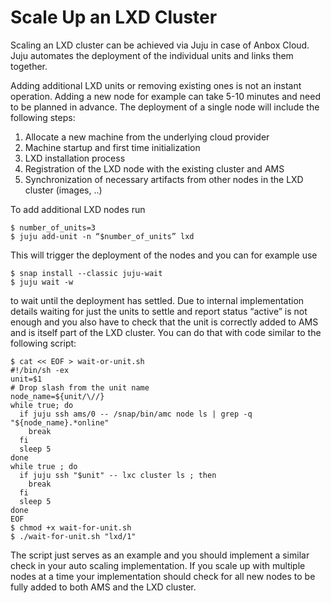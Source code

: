 # Scale Up an LXD Cluster

Scaling an LXD cluster  can be achieved via Juju in case of Anbox Cloud. Juju automates the deployment of the individual units and links them together.

Adding additional LXD units or removing existing ones is not an instant operation. Adding a new node for example can take 5-10 minutes and need to be planned in advance. The deployment of a single node will include the following steps:

1. Allocate a new machine from the underlying cloud provider
2. Machine startup and first time initialization
3. LXD installation process
4. Registration of the LXD node with the existing cluster and AMS
5. Synchronization of necessary artifacts from other nodes in the LXD cluster (images, ..)

To add additional LXD nodes run

    $ number_of_units=3
    $ juju add-unit -n “$number_of_units” lxd

This will trigger the deployment of the nodes and you can for example use

    $ snap install --classic juju-wait
    $ juju wait -w

to wait until the deployment has settled. Due to internal implementation details waiting for just the units to settle and report status “active” is not enough and you also have to check that the unit is correctly added to AMS and is itself part of the LXD cluster. You can do that with code similar to the following script:

    $ cat << EOF > wait-or-unit.sh
    #!/bin/sh -ex
    unit=$1
    # Drop slash from the unit name
    node_name=${unit/\//}
    while true; do
      if juju ssh ams/0 -- /snap/bin/amc node ls | grep -q "${node_name}.*online"
        break
      fi
      sleep 5
    done
    while true ; do
      if juju ssh "$unit" -- lxc cluster ls ; then
        break
      fi
      sleep 5
    done
    EOF
    $ chmod +x wait-for-unit.sh
    $ ./wait-for-unit.sh "lxd/1"

The script just serves as an example and you should implement a similar check in your auto scaling implementation. If you scale up with multiple nodes at a time your implementation should check for all new nodes to be fully added to both AMS and the LXD cluster.


